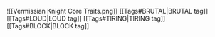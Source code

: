 ![[Vermissian Knight  Core Traits.png]]
[[Tags#BRUTAL|BRUTAL tag]]
[[Tags#LOUD|LOUD tag]]
[[Tags#TIRING|TIRING tag]]
[[Tags#BLOCK|BLOCK tag]]